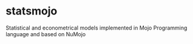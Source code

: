 # statsmojo
Statistical and econometrical models implemented in Mojo Programming language and based on NuMojo
